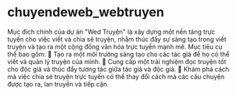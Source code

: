 # chuyendeweb_webtruyen
Mục đích chính của dự án "Wed Truyện" là xây dựng một nền tảng trực tuyến cho việc viết và chia sẻ truyện, nhằm thúc đẩy sự sáng tạo trong viết truyện và tạo ra một cộng đồng văn hóa trực tuyến mạnh mẽ. Mục tiêu cụ thể bao gồm:
	Tạo ra một môi trường sáng tạo cho các tác giả để họ có thể viết và quản lý truyện của mình.
	Cung cấp một trải nghiệm đọc truyện tốt cho độc giả và thúc đẩy tương tác giữa tác giả và độc giả.
	Khám phá cách mà việc chia sẻ truyện trực tuyến có thể thay đổi cách mà các câu chuyện được tạo ra, lan truyền và tiếp cận.
